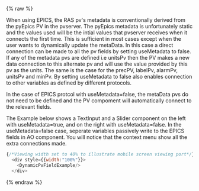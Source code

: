 {% raw %}

When using EPICS, the RAS pv's metadata is conventionally derived from the pyEpics PV in the pvserver. 
The pyEpics metadata is unfortunately static and the values used will be the intial values that pvserver receives when it connects the first time. 
This is sufficient in most cases except when the user wants to dynamically update the metaData.
In this case a direct connection can be made to all the pv fields by setting useMetadata to false. 
If any of the metadata pvs are defined i.e unitsPv then the PV makes a new data  connection to this alternate pv and will
use the value provided by this pv as the units. 
The same is the case for the precPV, labelPv, alarmPv, unitsPv and minPv.
By setting useMetadata to false also enables connection to other variables as defined by different protocols.

In the case of EPICS protcol with useMetadata=false, the metaData pvs do not need to be defined and the PV compoment will automatically connect to the relevant fields.

The Example below shows a TextInput and a Slider component on the left with useMetadata=true, and on the right with useMetadata=false.
In the useMetadata=false case, seperate variables passively write to the EPICS fields in AO component. You will notice that the context menu show all the extra connections made.


```js
{/*Viewing width set to 40% to illustrate mobile screen viewing port*/}
  <div style={{width:"100%"}}>
    <DynamicPvFieldExample/>
  </div>
```
{% endraw %}